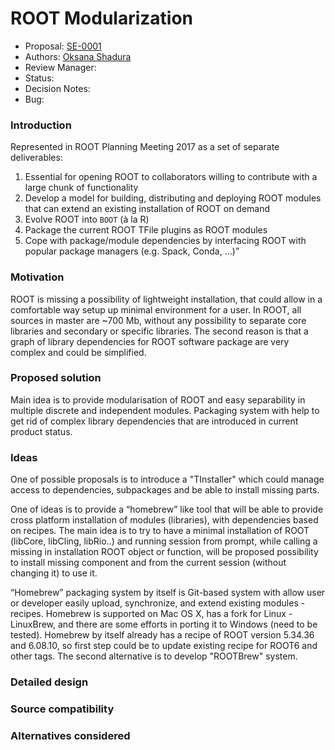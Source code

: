 # ROOT Modularization

* Proposal: [SE-0001](0001-modularization.md)
* Authors: [Oksana Shadura](https://github.com/oshadura)
* Review Manager: 
* Status:
* Decision Notes:
* Bug:

### Introduction
Represented in ROOT Planning Meeting 2017 as a set of separate deliverables:
1. Essential for opening ROOT to collaborators willing to contribute with a large chunk of functionality 
2. Develop a model for building, distributing and deploying ROOT modules that can extend an existing installation of ROOT on demand
3. Evolve ROOT into `BOOT` (à la R) 
4. Package the current ROOT TFile plugins as ROOT modules 
5. Cope with package/module dependencies by interfacing ROOT with popular package managers (e.g. Spack, Conda, …)”

### Motivation

ROOT is missing a possibility of lightweight installation, that could allow in a comfortable way setup up minimal environment for a user. In ROOT, all sources in master are ~700 Mb, without any possibility to separate core libraries and secondary or specific libraries. 
The second reason is that a graph of library dependencies for ROOT software package are very complex and could be simplified.

### Proposed solution

Main idea is to provide modularisation of ROOT and easy separability in multiple discrete and independent modules. Packaging system with help to get rid of complex library dependencies that are introduced in current product status.

### Ideas

One of possible proposals is to introduce a "TInstaller" which could manage access to dependencies, subpackages and be able to install missing parts. 

One of ideas is to provide a “homebrew” like tool that will be able to provide cross platform installation of modules (libraries), with dependencies based on recipes. 
The main idea is to try to have a minimal installation of ROOT (libCore, libCling, libRio..) and running session from prompt, while calling a missing in installation ROOT object or function, will be proposed possibility to install missing component and from the current session (without changing it) to use it.

“Homebrew” packaging system by itself is Git-based system with allow user or developer easily upload, synchronize, and extend existing modules - recipes. Homebrew is supported on Mac OS X, has a fork for Linux - LinuxBrew, and there are some efforts in porting it to Windows (need to be tested). Homebrew by itself already has a recipe of ROOT version 5.34.36 and 6.08.10, so first step could be to update existing recipe for ROOT6 and other tags. The second alternative is to develop "ROOTBrew" system. 

### Detailed design

### Source compatibility

### Alternatives considered



